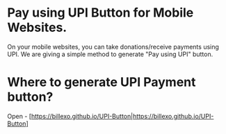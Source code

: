 # Pay using UPI Button for Mobile Websites.
On your mobile websites, you can take donations/receive payments using UPI. We are giving a simple method to generate "Pay using UPI" button.
  
# Where to generate UPI Payment button?

Open - [https://billexo.github.io/UPI-Button|https://billexo.github.io/UPI-Button]
